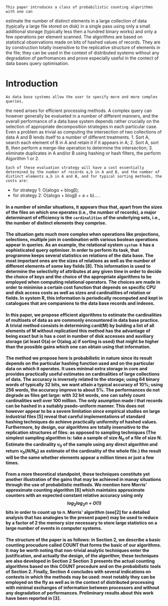     This paper introduces a class of probabilistic counting algorithms with one can
estimate the number of distinct elements in a large collection of data (typically a large file stored on disk) in a single pass using only a small additional storage (typically less then a hundred binary works) and only a few operations per element scanned. The algorithms are based on statistical observations made on bits of hashed values of records. They are by construction totally insensitive to the replicative structure of elements in the file; they can be used in the context of distributed systems without any degradation of perfromances and prove especially useful in the contect of data bases query optimisation.

# Introduction
    As data base systems allow the user to specify more and more complex queries,
the need arises for efficient processing methods. A complex query can however
generally be evalueted in a number of different manners, and the overall performance of a data base system depends rather crucially on the selection of appropriate decomposition strategies in each particular case.
    Even a problem as trivial as computing the intersection of two collections of data A and B lends itself to a number of different treatments.
    1. Sort A, search each element of B in A and retain it if it appears in A;
    2. Sort A, sort B, then perform a merge-like operation to determine the intersection;
    3. eliminate duplicates in A and/or B using hashing or hash filters, the perform Algorithm 1 or 2.
    
    Each of these evaluation strategy will have a cost essentially determined by the number of records a,b in A and B, and the number of distinct elements a,b in A and B, and for typical sorting methods, the costs are:
- for strategy 1: O(alogα + blogβ);
- for strategy 2: O(alogα + blogβ + a + b)... .
#### In a number of similar situations, it appears thus that, apart from the sizes of the files on which one eperates (i.e., the number of records), a major determinant of efficiency is the `cardinalities` of the underlying sets, i.e., the number of distinct elements they comprise.

#### The situation gets much more complex when operations like projections, selections, multiple join in combination with various boolean operations appear in queries. As an example, the relational system `system R` has a sophisticated query optimiser. In order to perform its task, that programme keeps several statistics on relations of the data base. The most important ones are the sizes of relations as well as the number of different elements of some key fields [8]. This information is used to determine the selectivity of attributes at any given time in order to decide the choice of keys and the choice of the appropriate algorithms to be employed when computing relational operators. The choices are made in order to minimise a certain cost function that depends on specific CPU and disk access costs as well as sizes and cardinalities of relation or fields. In system R, this information is periodically recomputed and kept in catalogues that are companions to the data base records and indexes.

#### In this paper, we propose efficient algorithms to estimate the  cardinalities of multisets of data as are commonly encountered in data base practice. A trivial method consists in determining card(M) by bulding a list of all elements of M without replicationl this method has the advantage of being exact but is has a cost in number of disk accesses and auviliary storage (at least O(a) or O(alog.a) if sorting is used) that might be higher than the possible gains which one can obtain using that information.
#### The method we propose here is probabilistic in nature since its result depends on the particular hashing function used and on the particular data on which it operates. It uses minimal extra storage in core and provides practically useful estimates on cardinalities of large collections of data. The accuracy is inversely related to the storage; using 64 binary words of typically 32 bits, we want attain a typical accuracy of 10%; using 256 words, the accuracy improve to about 5%. The performances do not degrade as files get large: with 32 bit words, one can safely count cardinalities well over 100 million. The only asumption made í that records can be hashed in a suitably psedo-uniform manner. This does not however appear to be a severe limitation since empirical studies on large industrial files [5] reveal that careful implementations of standard hashing techniques do achieve practically uniformity of hashed values. Furthermore, by design, our algorithms are totally insensitive to the replication structures of files: as opposed to sampling techniques (The simplest sampling algorithm is: take a sample of size $N_0$ of a file of size N. Estimate the cardinality $v_0$ of the sample using any direct algorithm and return $v_0(N/N_0)$ as estimate of the cardinality of the whole file.) the result will be the same whether elements appear a million times or just a few times.
#### From a more theoretical standpoint, these techniques constitute yet another illustration of the gains that may be achieved in manay situations through the use of probabilistic methods. We mention here Morris' approximate counting algorithm [6] which maintains approximate counters with an expected constant relative accuracy using only $$log_2log_2n + O(1)$$ bits in order to count up to n. Morris' algorithm (see[2] for a detailed analysis that has analogies to the present paper) may be used to reduce by a factor of 2 the memory size necessary to store large statistics on a large number of events in computer systems.
#### The structure of the paper is as follows: in Section 2, we describe a basic counting procudure called COUNT that forms the basic of our algorithms. It may be worth noting that non-trivial analytic techniques enter the justification, and actually the design, of the algorithm; these techniques are also developed in Section 2 Section 3 presents the actual counting algorithms based on this COUNT procedure and on the probabilistic tools of Section 2. Finally, Section 4 concludes with several indications on contexts in which the methods may be used: most notably they can be employed on the fly as well as in the context of distributed processing with minimal exchanges of information between processors and without any degradation of performances. Preliminary results about this work have been reported in [3].
 